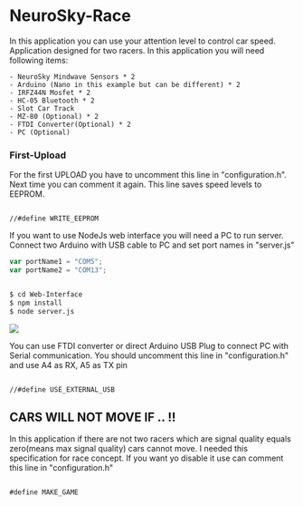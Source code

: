 # NeuroSky-Race

In this application you can use your attention level to control car speed. Application designed for two racers. In this application you will need following items:

    - NeuroSky Mindwave Sensors * 2
    - Arduino (Nano in this example but can be different) * 2
    - IRFZ44N Mosfet * 2
    - HC-05 Bluetooth * 2
    - Slot Car Track
    - MZ-80 (Optional) * 2
    - FTDI Converter(Optional) * 2
    - PC (Optional)


### First-Upload
For the first UPLOAD you have to uncomment this line in "configuration.h". Next time you can comment it again. This line saves speed levels to EEPROM. 

```arduino

//#define WRITE_EEPROM 

```

If you want to use NodeJs web interface you will need a PC to run server. Connect two Arduino with USB cable to PC and set port names in "server.js"

```javascript
var portName1 = "COM5";
var portName2 = "COM13";
```

```sh

$ cd Web-Interface
$ npm install
$ node server.js

```

<img src="imgs/yarisArayüz.png"></img>

You can use FTDI converter or direct Arduino USB Plug to connect PC with Serial communication. You should uncomment this line in "configuration.h" and use A4 as RX, A5 as TX pin

```arduino

//#define USE_EXTERNAL_USB

```

## CARS WILL NOT MOVE IF .. !!
In this application if there are not two racers which are signal quality equals zero(means max signal quality) cars cannot move. I needed this specification for race concept. If you want yo disable it use can comment this line in "configuration.h"

```arduino

#define MAKE_GAME

```
